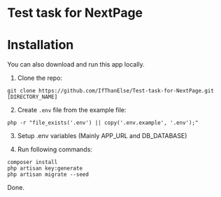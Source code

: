 # Test task for NextPage



# Installation

You can also download and run this app locally.

1) Clone the repo:
```
git clone https://github.com/IfThanElse/Test-task-for-NextPage.git [DIRECTORY_NAME]
```

2) Create `.env` file from the example file:
```
php -r "file_exists('.env') || copy('.env.example', '.env');"
```

3) Setup .env variables (Mainly APP_URL and DB_DATABASE)

4) Run following commands:
```
composer install
php artisan key:generate
php artisan migrate --seed

```

Done.
